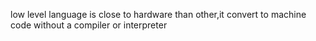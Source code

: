 low level language is close to hardware than other,it convert to machine code without a compiler or interpreter